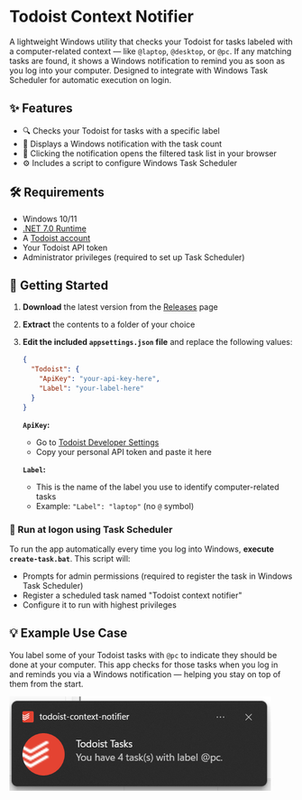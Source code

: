 # Todoist Context Notifier

A lightweight Windows utility that checks your Todoist for tasks labeled with a computer-related context — like `@laptop`, `@desktop`, or `@pc`. If any matching tasks are found, it shows a Windows notification to remind you as soon as you log into your computer. Designed to integrate with Windows Task Scheduler for automatic execution on login.

## ✨ Features

- 🔍 Checks your Todoist for tasks with a specific label
- 🔔 Displays a Windows notification with the task count
- 🔗 Clicking the notification opens the filtered task list in your browser
- ⚙️ Includes a script to configure Windows Task Scheduler

## 🛠 Requirements

- Windows 10/11
- [.NET 7.0 Runtime](https://dotnet.microsoft.com/en-us/download/dotnet/7.0/runtime)
- A [Todoist account](https://todoist.com)
- Your Todoist API token
- Administrator privileges (required to set up Task Scheduler)

## 🚀 Getting Started

1.  **Download** the latest version from the [Releases](https://github.com/pfaustinopt/todoist-context-notifier/releases) page
2.  **Extract** the contents to a folder of your choice
3.  **Edit the included `appsettings.json` file** and replace the following values:

    ```json
    {
      "Todoist": {
        "ApiKey": "your-api-key-here",
        "Label": "your-label-here"
      }
    }
    ```

    **`ApiKey`:**

    - Go to [Todoist Developer Settings](https://app.todoist.com/app/settings/integrations/developer)
    - Copy your personal API token and paste it here

    **`Label`:**

    - This is the name of the label you use to identify computer-related tasks
    - Example: `"Label": "laptop"` (no `@` symbol)

### 📅 Run at logon using Task Scheduler

To run the app automatically every time you log into Windows, **execute `create-task.bat`**. This script will:

- Prompts for admin permissions (required to register the task in Windows Task Scheduler)
- Register a scheduled task named "Todoist context notifier"
- Configure it to run with highest privileges

## 💡 Example Use Case

You label some of your Todoist tasks with `@pc` to indicate they should be done at your computer. This app checks for those tasks when you log in and reminds you via a Windows notification — helping you stay on top of them from the start.

![Notification Screenshot](docs/screenshot.png)
